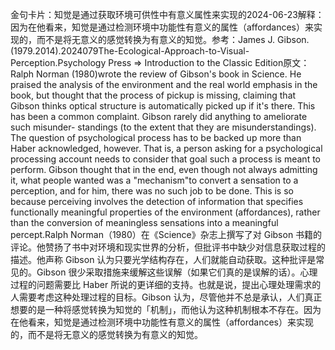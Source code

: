 

金句卡片：知觉是通过获取环境可供性中有意义属性来实现的2024-06-23解释：因为在他看来，知觉是通过检测环境中功能性有意义的属性（affordances）来实现的，而不是将无意义的感觉转换为有意义的知觉。参考：James J. Gibson.(1979.2014).2024079The-Ecological-Approach-to-Visual-Perception.Psychology Press => Introduction to the Classic Edition原文：Ralph Norman (1980)wrote the review of Gibson's book in Science. He praised the analysis of the environment and the real world emphasis in the book, but thought that the process of pickup is missing, claiming that Gibson thinks optical structure is automatically picked up if it's there. This has been a common complaint. Gibson rarely did anything to ameliorate such misunder- standings (to the extent that they are misunderstandings). The question of psychological process has to be backed up more than Haber acknowledged, however. That is, a person asking for a psychological processing account needs to consider that goal such a process is meant to perform. Gibson thought that in the end, even though not always admitting it, what people wanted was a "mechanism"to convert a sensation to a perception, and for him, there was no such job to be done. This is so because perceiving involves the detection of information that specifies functionally meaningful properties of the environment (affordances), rather than the conversion of meaningless sensations into a meaningful percept.Ralph Norman（1980）在《Science》杂志上撰写了对 Gibson 书籍的评论。他赞扬了书中对环境和现实世界的分析，但批评书中缺少对信息获取过程的描述。他声称 Gibson 认为只要光学结构存在，人们就能自动获取。这种批评是常见的。Gibson 很少采取措施来缓解这些误解（如果它们真的是误解的话）。心理过程的问题需要比 Haber 所说的更详细的支持。也就是说，提出心理处理需求的人需要考虑这种处理过程的目标。Gibson 认为，尽管他并不总是承认，人们真正想要的是一种将感觉转换为知觉的「机制」，而他认为这种机制根本不存在。因为在他看来，知觉是通过检测环境中功能性有意义的属性（affordances）来实现的，而不是将无意义的感觉转换为有意义的知觉。
